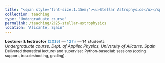 ```yaml
---
title: "<span style='font-size:1.15em;'><u>Stellar Astrophysics</u></span>"
collection: teaching
type: "Undergraduate course"
permalink: /teaching/2025-stellar-astrophysics
location: "Alicante, Spain"
---
```

<div class="archive__item">
  <p class="archive__item-excerpt" style="font-size: 0.95em; margin-top: 0;">
    <strong>Lecturer & Instructor</strong> <span style="color:#1f77b4;">(2025)</span> — <span style="color:#1f77b4;">12 hr</span> — 14 students<br>
    <em>Undergraduate course, Dept. of Applied Physics, University of Alicante, Spain</em><br>
    <span style="font-size: 0.9em;">Delivered theoretical lectures and supervised Python-based lab sessions (coding support, troubleshooting, grading).</span>
  </p>
</div>
